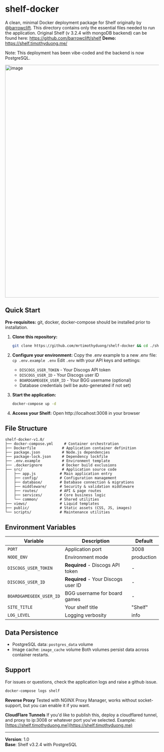 # shelf-docker
A clean, minimal Docker deployment package for Shelf originally by @[barrowclift](https://barrowclift.me/).
This directory contains only the essential files needed to run the application.
Original Shelf (v 3.2.4 with mongoDB backend) can be found here: https://github.com/barrowclift/shelf
**Demo:** https://shelf.timothyduong.me/

Note: This deployment has been vibe-coded and the backend is now PostgreSQL.

<img width="1053" height="762" alt="image" src="https://github.com/user-attachments/assets/e1121347-3cbd-4832-bed2-c97a65e1e3bf" />

## Quick Start
**Pre-requisites:** git, docker, docker-compose should be installed prior to installation.

1. **Clone this repository:**
   ```bash
   git clone https://github.com/mrtimothyduong/shelf-docker && cd ./shelf-docker
   ```

2. **Configure your environment:**
   Copy the .env example to a new .env file: `cp .env.example .env`
   Edit `.env` with your API keys and settings:
   - `DISCOGS_USER_TOKEN` - Your Discogs API token
   - `DISCOGS_USER_ID` - Your Discogs user ID
   - `BOARDGAMEGEEK_USER_ID` - Your BGG username (optional)
   - Database credentials (will be auto-generated if not set)

4. **Start the application:**
   ```bash
   docker-compose up -d
   ```

5. **Access your Shelf:**
   Open http://localhost:3008 in your browser

## File Structure

```
shelf-docker-v1.0/
├── docker-compose.yml     # Container orchestration
├── Dockerfile            # Application container definition
├── package.json          # Node.js dependencies
├── package-lock.json     # Dependency lockfile
├── .env.example          # Environment template
├── .dockerignore         # Docker build exclusions
├── src/                  # Application source code
│   ├── app.js           # Main application entry
│   ├── config/          # Configuration management
│   ├── database/        # Database connection & migrations
│   ├── middleware/      # Security & validation middleware
│   ├── routes/          # API & page routes
│   ├── services/        # Core business logic
│   └── common/          # Shared utilities
├── views/               # Liquid templates
├── public/              # Static assets (CSS, JS, images)
└── scripts/             # Maintenance utilities
```

## Environment Variables

| Variable | Description | Default |
|----------|-------------|---------|
| `PORT` | Application port | 3008 |
| `NODE_ENV` | Environment mode | production |
| `DISCOGS_USER_TOKEN` | **Required** - Discogs API token | - |
| `DISCOGS_USER_ID` | **Required** - Your Discogs user ID | - |
| `BOARDGAMEGEEK_USER_ID` | BGG username for board games | - |
| `SITE_TITLE` | Your shelf title | "Shelf" |
| `LOG_LEVEL` | Logging verbosity | info |

## Data Persistence

- PostgreSQL data: `postgres_data` volume
- Image cache: `image_cache` volume
Both volumes persist data across container restarts.

## Support

For issues or questions, check the application logs and raise a github issue.
```bash
docker-compose logs shelf
```
**Reverse Proxy**
Tested with NGINX Proxy Manager, works without socket-support, but you can enable it if you want.

**CloudFlare Tunnels**
If you'd like to publish this, deploy a cloudflared tunnel, and proxy to ip:3008 or whatever port you've selected. Example: [https://shelf.timothyduong.me](https://shelf.timothyduong.me)

---
**Version**: 1.0  
**Base**: Shelf v3.2.4 with PostgreSQL
